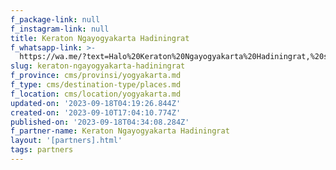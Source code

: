 ```yaml
---
f_package-link: null
f_instagram-link: null
title: Keraton Ngayogyakarta Hadiningrat
f_whatsapp-link: >-
  https://wa.me/?text=Halo%20Keraton%20Ngayogyakarta%20Hadiningrat,%20saya%20dapat%20info%20dari%20@loocale.id%20dan%20punya%20pertanyaan
slug: keraton-ngayogyakarta-hadiningrat
f_province: cms/provinsi/yogyakarta.md
f_type: cms/destination-type/places.md
f_location: cms/location/yogyakarta.md
updated-on: '2023-09-18T04:19:26.844Z'
created-on: '2023-09-10T17:04:10.774Z'
published-on: '2023-09-18T04:34:08.284Z'
f_partner-name: Keraton Ngayogyakarta Hadiningrat
layout: '[partners].html'
tags: partners
---
```



